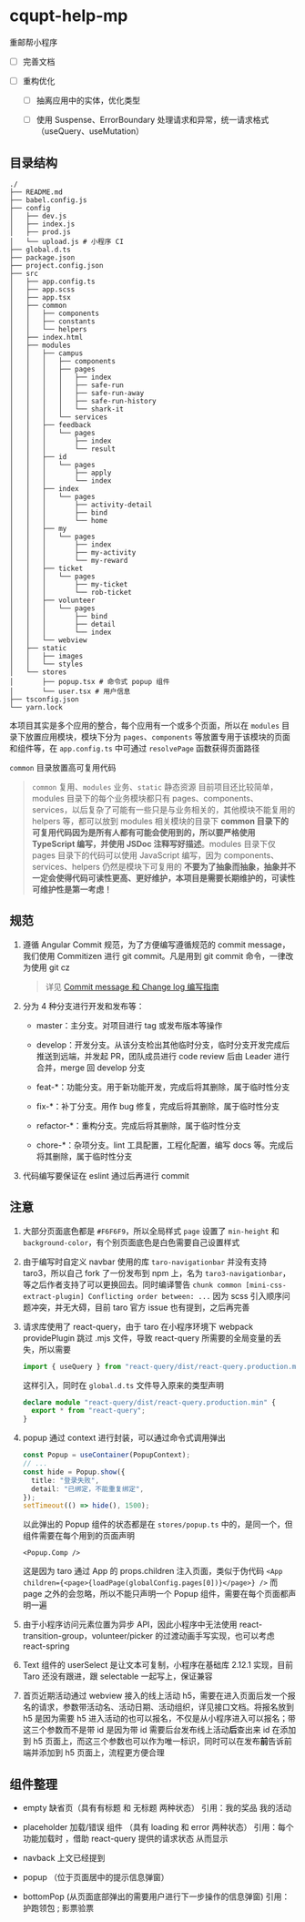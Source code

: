 # cqupt-help-mp

重邮帮小程序

- [ ] 完善文档

- [ ] 重构优化

  - [ ] 抽离应用中的实体，优化类型

  - [ ] 使用 Suspense、ErrorBoundary 处理请求和异常，统一请求格式（useQuery、useMutation）

## 目录结构

```shell
./
├── README.md
├── babel.config.js
├── config
│   ├── dev.js
│   ├── index.js
│   ├── prod.js
│   └── upload.js # 小程序 CI
├── global.d.ts
├── package.json
├── project.config.json
├── src
│   ├── app.config.ts
│   ├── app.scss
│   ├── app.tsx
│   ├── common
│   │   ├── components
│   │   ├── constants
│   │   └── helpers
│   ├── index.html
│   ├── modules
│   │   ├── campus
│   │   │   ├── components
│   │   │   ├── pages
│   │   │   │   ├── index
│   │   │   │   ├── safe-run
│   │   │   │   ├── safe-run-away
│   │   │   │   ├── safe-run-history
│   │   │   │   └── shark-it
│   │   │   └── services
│   │   ├── feedback
│   │   │   └── pages
│   │   │       ├── index
│   │   │       └── result
│   │   ├── id
│   │   │   └── pages
│   │   │       ├── apply
│   │   │       └── index
│   │   ├── index
│   │   │   └── pages
│   │   │       ├── activity-detail
│   │   │       ├── bind
│   │   │       └── home
│   │   ├── my
│   │   │   └── pages
│   │   │       ├── index
│   │   │       ├── my-activity
│   │   │       └── my-reward
│   │   ├── ticket
│   │   │   └── pages
│   │   │       ├── my-ticket
│   │   │       └── rob-ticket
│   │   ├── volunteer
│   │   │   └── pages
│   │   │       ├── bind
│   │   │       ├── detail
│   │   │       └── index
│   │   └── webview
│   ├── static
│   │   ├── images
│   │   └── styles
│   └── stores
│       ├── popup.tsx # 命令式 popup 组件
│       └── user.tsx # 用户信息
├── tsconfig.json
└── yarn.lock
```

本项目其实是多个应用的整合，每个应用有一个或多个页面，所以在 `modules` 目录下放置应用模块，模块下分为 `pages`、`components` 等放置专用于该模块的页面和组件等，在 `app.config.ts` 中可通过 `resolvePage` 函数获得页面路径

`common` 目录放置高可复用代码

> `common` 复用、`modules` 业务、`static` 静态资源
> 目前项目还比较简单，modules 目录下的每个业务模块都只有 pages、components、services，以后复杂了可能有一些只是与业务相关的，其他模块不能复用的 helpers 等，都可以放到 modules 相关模块的目录下
> **common 目录下的可复用代码因为是所有人都有可能会使用到的，所以要严格使用 TypeScript 编写，并使用 JSDoc 注释写好描述**。modules 目录下仅 pages 目录下的代码可以使用 JavaScript 编写，因为 components、services、helpers 仍然是模块下可复用的
> **不要为了抽象而抽象，抽象并不一定会使得代码可读性更高、更好维护，本项目是需要长期维护的，可读性可维护性是第一考虑！**

## 规范

1. 遵循 Angular Commit 规范，为了方便编写遵循规范的 commit message，我们使用 Commitizen 进行 git commit。凡是用到 git commit 命令，一律改为使用 git cz

   > 详见 [Commit message 和 Change log 编写指南](https://www.ruanyifeng.com/blog/2016/01/commit_message_change_log.html)

2. 分为 4 种分支进行开发和发布等：

   - master：主分支。对项目进行 tag 或发布版本等操作

   - develop：开发分支。从该分支检出其他临时分支，临时分支开发完成后推送到远端，并发起 PR，团队成员进行 code review 后由 Leader 进行合并，merge 回 develop 分支

   - feat-\*：功能分支。用于新功能开发，完成后将其删除，属于临时性分支

   - fix-\*：补丁分支。用作 bug 修复，完成后将其删除，属于临时性分支

   - refactor-\*：重构分支。完成后将其删除，属于临时性分支

   - chore-\*：杂项分支。lint 工具配置，工程化配置，编写 docs 等。完成后将其删除，属于临时性分支

3. 代码编写要保证在 eslint 通过后再进行 commit

## 注意

1. 大部分页面底色都是 `#F6F6F9`，所以全局样式 `page` 设置了 `min-height` 和 `background-color`，有个别页面底色是白色需要自己设置样式

2. 由于编写时自定义 navbar 使用的库 `taro-navigationbar` 并没有支持 taro3，所以自己 fork 了一份发布到 npm 上，名为 `taro3-navigationbar`，等之后作者支持了可以更换回去。同时编译警告 `chunk common [mini-css-extract-plugin] Conflicting order between: ...` 因为 scss 引入顺序问题冲突，并无大碍，目前 taro 官方 issue 也有提到，之后再完善

3. 请求库使用了 react-query，由于 taro 在小程序环境下 webpack providePlugin 跳过 .mjs 文件，导致 react-query 所需要的全局变量的丢失，所以需要

   ```ts
   import { useQuery } from "react-query/dist/react-query.production.min";
   ```

   这样引入，同时在 `global.d.ts` 文件导入原来的类型声明

   ```ts
   declare module "react-query/dist/react-query.production.min" {
     export * from "react-query";
   }
   ```

4. popup 通过 context 进行封装，可以通过命令式调用弹出

   ```ts
   const Popup = useContainer(PopupContext);
   // ...
   const hide = Popup.show({
     title: "登录失败",
     detail: "已绑定，不能重复绑定",
   });
   setTimeout(() => hide(), 1500);
   ```

   以此弹出的 Popup 组件的状态都是在 `stores/popup.ts` 中的，是同一个，但组件需要在每个用到的页面声明

   ```tsx
   <Popup.Comp />
   ```

   这是因为 taro 通过 App 的 props.children 注入页面，类似于伪代码 `<App children={<page>{loadPage(globalConfig.pages[0])}</page>} />` 而 page 之外的会忽略，所以不能只声明一个 Popup 组件，需要在每个页面都声明一遍

5. 由于小程序访问元素位置为异步 API，因此小程序中无法使用 react-transition-group，volunteer/picker 的过渡动画手写实现，也可以考虑 react-spring

6. Text 组件的 userSelect 是让文本可复制，小程序在基础库 2.12.1 实现，目前 Taro 还没有跟进，跟 selectable 一起写上，保证兼容

7. 首页近期活动通过 webview 接入的线上活动 h5，需要在进入页面后发一个报名的请求，参数带活动名、活动日期、活动组织，详见接口文档。将报名放到 h5 是因为需要 h5 进入活动的也可以报名，不仅是从小程序进入可以报名；带这三个参数而不是带 id 是因为带 id 需要后台发布线上活动**后**查出来 id 在添加到 h5 页面上，而这三个参数也可以作为唯一标识，同时可以在发布**前**告诉前端并添加到 h5 页面上，流程更方便合理

## 组件整理

- empty 缺省页（具有有标题 和 无标题 两种状态）
  引用：我的奖品 我的活动

- placeholder 加载/错误 组件 （具有 loading 和 error 两种状态）
  引用：每个功能加载时 ，借助 react-query 提供的请求状态 从而显示

- navback 上文已经提到

- popup （位于页面居中的提示信息弹窗）

- bottomPop (从页面底部弹出的需要用户进行下一步操作的信息弹窗)
  引用：护跑领包 ; 影票验票

